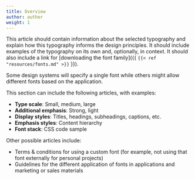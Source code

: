 ```yaml
---
title: Overview
author: author
weight: 1
---
```


This article should contain information about the selected typography and explain how this typography informs the design principles. It should include examples of the typography on its own and, optionally, in context. It should also include a link for [downloading the font family]({{ `{{< ref "resources/fonts.md" >}}` }}).

Some design systems will specify a single font while others might allow different fonts based on the application.

This section can include the following articles, with examples:
* **Type scale**: Small, medium, large
* **Additional emphasis**: Strong, light
* **Display styles**: Titles, headings, subheadings, captions, etc.
* **Emphasis styles**: Content hierarchy
* **Font stack**: CSS code sample

Other possible articles include:
* Terms & conditions for using a custom font (for example, not using that font externally for personal projects)
* Guidelines for the different application of fonts in applications and marketing or sales materials
